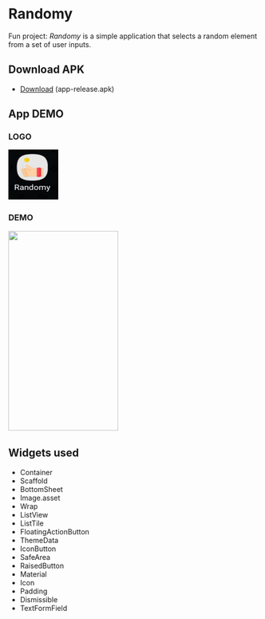 # Randomy

Fun project: *Randomy* is a simple application that selects a random element from a set of user inputs.

## Download APK

- [Download](https://github.com/GitGud31/Randomy/tree/master/app_showcase) (app-release.apk)

## App DEMO

### LOGO
<img src="app_showcase/app_logo.jpg" width="100" height="100">

### DEMO
<img src="app_showcase/app_demo.gif" width="220" height="400"/>

## Widgets used
* Container
* Scaffold
* BottomSheet
* Image.asset
* Wrap
* ListView
* ListTile
* FloatingActionButton
* ThemeData
* IconButton
* SafeArea
* RaisedButton
* Material
* Icon
* Padding
* Dismissible
* TextFormField